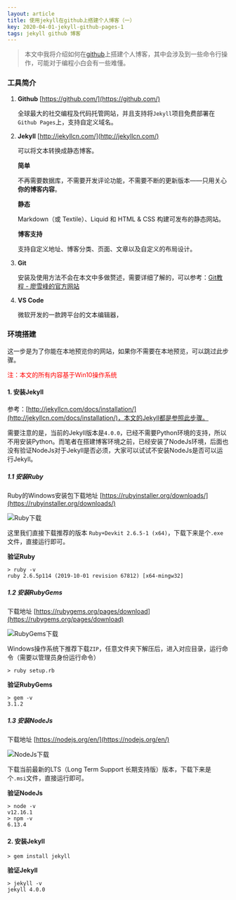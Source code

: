 ```yaml
---
layout: article
title: 使用jekyll在github上搭建个人博客（一）
key: 2020-04-01-jekyll-github-pages-1
tags: jekyll github 博客
---
```


> 本文中我将介绍如何在[github](https://github.com/)上搭建个人博客，其中会涉及到一些命令行操作，可能对于编程小白会有一些难懂。

### 工具简介

1. **Github** [https://github.com/](https://github.com/)

    全球最大的社交编程及代码托管网站，并且支持将`Jekyll`项目免费部署在`Github Pages`上，支持自定义域名。

2. **Jekyll** [http://jekyllcn.com/](http://jekyllcn.com/)

    可以将文本转换成静态博客。

    **简单**

    不再需要数据库，不需要开发评论功能，不需要不断的更新版本——只用关心**你的博客内容**。

    **静态**

    Markdown（或 Textile）、Liquid 和 HTML & CSS 构建可发布的静态网站。

    **博客支持**

    支持自定义地址、博客分类、页面、文章以及自定义的布局设计。

3. **Git**

    安装及使用方法不会在本文中多做赘述，需要详细了解的，可以参考：[Git教程 - 廖雪峰的官方网站](https://www.liaoxuefeng.com/wiki/896043488029600)

4. **VS Code**

    微软开发的一款跨平台的文本编辑器，

### 环境搭建

这一步是为了你能在本地预览你的网站，如果你不需要在本地预览，可以跳过此步骤。

<span><font color="red">注：本文的所有内容基于Win10操作系统</font></span>

#### 1. 安装Jekyll

参考：[http://jekyllcn.com/docs/installation/](http://jekyllcn.com/docs/installation/)，本文的Jekyll都是参照此步骤。

需要注意的是，当前的Jekyll版本是`4.0.0`，已经不需要Python环境的支持，所以不用安装Python。而笔者在搭建博客环境之前，已经安装了NodeJs环境，后面也没有验证NodeJs对于Jekyll是否必须，大家可以试试不安装NodeJs是否可以运行Jekyll。

##### 1.1 安装Ruby

Ruby的Windows安装包下载地址 [https://rubyinstaller.org/downloads/](https://rubyinstaller.org/downloads/)

![Ruby下载](https://blog-yyao-online.oss-cn-hangzhou.aliyuncs.com/2020-04-01-jekyll-github-pages-1/Ruby%E4%B8%8B%E8%BD%BD.jpg)

这里我们直接下载推荐的版本 `Ruby+Devkit 2.6.5-1 (x64)`，下载下来是个`.exe`文件，直接运行即可。
        
**验证Ruby**

```
> ruby -v
ruby 2.6.5p114 (2019-10-01 revision 67812) [x64-mingw32]
```

##### 1.2 安装RubyGems

下载地址 [https://rubygems.org/pages/download](https://rubygems.org/pages/download)

![RubyGems下载](https://blog-yyao-online.oss-cn-hangzhou.aliyuncs.com/2020-04-01-jekyll-github-pages-1/RubyGems%E4%B8%8B%E8%BD%BD.jpg)

Windows操作系统下推荐下载`ZIP`，任意文件夹下解压后，进入对应目录，运行命令（需要以管理员身份运行命令）

```
> ruby setup.rb
```

**验证RubyGems**

```
> gem -v
3.1.2
```

##### 1.3 安装NodeJs

下载地址 [https://nodejs.org/en/](https://nodejs.org/en/)

![NodeJs下载](https://blog-yyao-online.oss-cn-hangzhou.aliyuncs.com/2020-04-01-jekyll-github-pages-1/NodeJs%E4%B8%8B%E8%BD%BD.jpg)

下载当前最新的LTS（Long Term Support 长期支持版）版本，下载下来是个`.msi`文件，直接运行即可。

**验证NodeJs**
```
> node -v
v12.16.1
> npm -v
6.13.4
```

#### 2. 安装Jekyll

```
> gem install jekyll
```

**验证Jekyll**

```
> jekyll -v
jekyll 4.0.0
```
